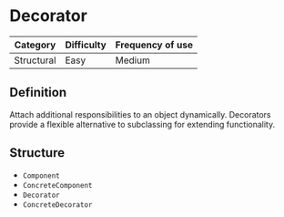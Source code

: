 # Decorator
| Category   | Difficulty | Frequency of use |
| ---------- | ---------- | ---------------- |
| Structural | Easy       | Medium           |

## Definition
Attach additional responsibilities to an object dynamically. Decorators provide a flexible alternative to subclassing for extending functionality.

## Structure
- `Component`
- `ConcreteComponent`
- `Decorator`
- `ConcreteDecorator`
